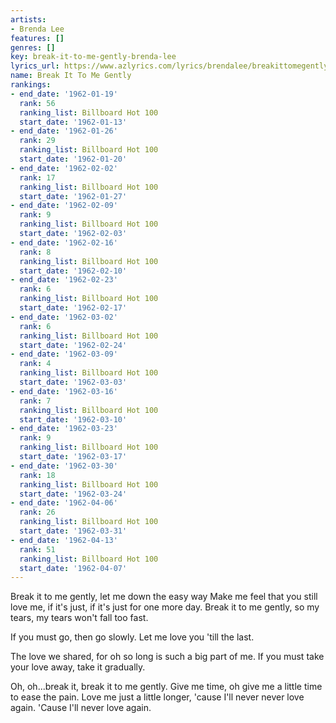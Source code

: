 ```yaml
---
artists:
- Brenda Lee
features: []
genres: []
key: break-it-to-me-gently-brenda-lee
lyrics_url: https://www.azlyrics.com/lyrics/brendalee/breakittomegently.html
name: Break It To Me Gently
rankings:
- end_date: '1962-01-19'
  rank: 56
  ranking_list: Billboard Hot 100
  start_date: '1962-01-13'
- end_date: '1962-01-26'
  rank: 29
  ranking_list: Billboard Hot 100
  start_date: '1962-01-20'
- end_date: '1962-02-02'
  rank: 17
  ranking_list: Billboard Hot 100
  start_date: '1962-01-27'
- end_date: '1962-02-09'
  rank: 9
  ranking_list: Billboard Hot 100
  start_date: '1962-02-03'
- end_date: '1962-02-16'
  rank: 8
  ranking_list: Billboard Hot 100
  start_date: '1962-02-10'
- end_date: '1962-02-23'
  rank: 6
  ranking_list: Billboard Hot 100
  start_date: '1962-02-17'
- end_date: '1962-03-02'
  rank: 6
  ranking_list: Billboard Hot 100
  start_date: '1962-02-24'
- end_date: '1962-03-09'
  rank: 4
  ranking_list: Billboard Hot 100
  start_date: '1962-03-03'
- end_date: '1962-03-16'
  rank: 7
  ranking_list: Billboard Hot 100
  start_date: '1962-03-10'
- end_date: '1962-03-23'
  rank: 9
  ranking_list: Billboard Hot 100
  start_date: '1962-03-17'
- end_date: '1962-03-30'
  rank: 18
  ranking_list: Billboard Hot 100
  start_date: '1962-03-24'
- end_date: '1962-04-06'
  rank: 26
  ranking_list: Billboard Hot 100
  start_date: '1962-03-31'
- end_date: '1962-04-13'
  rank: 51
  ranking_list: Billboard Hot 100
  start_date: '1962-04-07'
---
```


Break it to me gently, let me down the easy way
Make me feel that you still love me, if it's just, if it's just for one more day.
Break it to me gently, so my tears, my tears won't fall too fast.

If you must go, then go slowly.
Let me love you 'till the last.

The love we shared, for oh so long is such a big part of me.
If you must take your love away, take it gradually.

Oh, oh...break it, break it to me gently.
Give me time, oh give me a little time to ease the pain.
Love me just a little longer, 'cause I'll never never love again.
'Cause I'll never love again.



